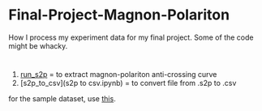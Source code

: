 # Final-Project-Magnon-Polariton
How I process my experiment data for my final project. Some of the code might be whacky.

#
1. [run_s2p](run_s2p.ipynb) = to extract magnon-polariton anti-crossing curve
2. [s2p_to_csv](s2p to csv.ipynb) = to convert file from .s2p to .csv

for the sample dataset, use [this](dataset_example.rar).
